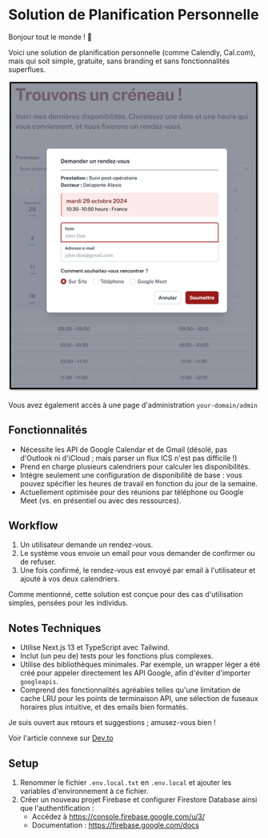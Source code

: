 
# Solution de Planification Personnelle

Bonjour tout le monde ! 👋

Voici une solution de planification personnelle (comme Calendly, Cal.com), mais qui soit simple, gratuite, sans branding et sans fonctionnalités superflues.

![Illustration](./misc/img.png)

Vous avez également accès à une page d'administration `your-domain/admin`

## Fonctionnalités

- Nécessite les API de Google Calendar et de Gmail (désolé, pas d'Outlook ni d'iCloud ; mais parser un flux ICS n'est pas difficile !)
- Prend en charge plusieurs calendriers pour calculer les disponibilités.
- Intègre seulement une configuration de disponibilité de base : vous pouvez spécifier les heures de travail en fonction du jour de la semaine.
- Actuellement optimisée pour des réunions par téléphone ou Google Meet (vs. en présentiel ou avec des ressources).

## Workflow

1. Un utilisateur demande un rendez-vous.
2. Le système vous envoie un email pour vous demander de confirmer ou de refuser.
3. Une fois confirmé, le rendez-vous est envoyé par email à l'utilisateur et ajouté à vos deux calendriers.

Comme mentionné, cette solution est conçue pour des cas d'utilisation simples, pensées pour les individus.

## Notes Techniques

- Utilise Next.js 13 et TypeScript avec Tailwind.
- Inclut (un peu de) tests pour les fonctions plus complexes.
- Utilise des bibliothèques minimales. Par exemple, un wrapper léger a été créé pour appeler directement les API Google, afin d'éviter d'importer `googleapis`.
- Comprend des fonctionnalités agréables telles qu'une limitation de cache LRU pour les points de terminaison API, une sélection de fuseaux horaires plus intuitive, et des emails bien formatés.

Je suis ouvert aux retours et suggestions ; amusez-vous bien !

Voir l'article connexe sur [Dev.to](https://dev.to/timfee/build-and-host-your-own-calendy-like-scheduling-page-using-nextjs-and-google-apis-5ack)

## Setup

1. Renommer le fichier `.env.local.txt` en `.env.local` et ajouter les variables d'environnement à ce fichier.
2. Créer un nouveau projet Firebase et configurer Firestore Database ainsi que l'authentification :
   - Accédez à https://console.firebase.google.com/u/3/
   - Documentation : https://firebase.google.com/docs
